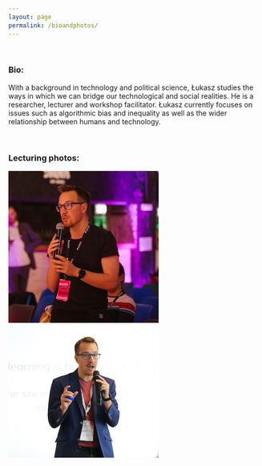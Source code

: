 ```yaml
---
layout: page
permalink: /bioandphotos/
---
```

&nbsp;


### Bio:

With a background in technology and political science, Łukasz studies the ways in which we can bridge our technological and social realities. He is a researcher, lecturer and workshop facilitator. Łukasz currently focuses on issues such as algorithmic bias and inequality as well as the wider relationship between humans and technology.

&nbsp;

### Lecturing photos:

<a href = "/images/point-speaking-photo.jpg"><img src = "/images/point-speaking-photo-small.jpg"></a>
<a href = "/images/brussels-speaking-photo.jpg"><img src = "/images/brussels-speaking-photo-small.jpg"></a>



